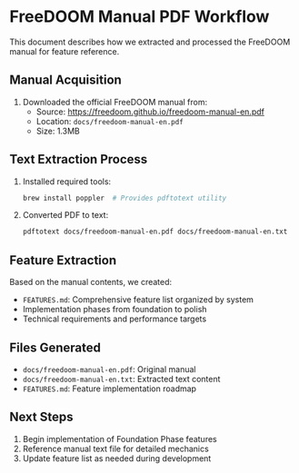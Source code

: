 # FreeDOOM Manual PDF Workflow

This document describes how we extracted and processed the FreeDOOM manual for feature reference.

## Manual Acquisition

1. Downloaded the official FreeDOOM manual from:
   - Source: https://freedoom.github.io/freedoom-manual-en.pdf
   - Location: `docs/freedoom-manual-en.pdf`
   - Size: 1.3MB

## Text Extraction Process

1. Installed required tools:
   ```bash
   brew install poppler  # Provides pdftotext utility
   ```

2. Converted PDF to text:
   ```bash
   pdftotext docs/freedoom-manual-en.pdf docs/freedoom-manual-en.txt
   ```

## Feature Extraction

Based on the manual contents, we created:
- `FEATURES.md`: Comprehensive feature list organized by system
- Implementation phases from foundation to polish
- Technical requirements and performance targets

## Files Generated
- `docs/freedoom-manual-en.pdf`: Original manual
- `docs/freedoom-manual-en.txt`: Extracted text content
- `FEATURES.md`: Feature implementation roadmap

## Next Steps
1. Begin implementation of Foundation Phase features
2. Reference manual text file for detailed mechanics
3. Update feature list as needed during development 